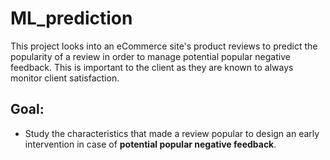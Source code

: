 # ML_prediction

This project looks into an eCommerce site's product reviews to predict the popularity of a review in order to manage potential popular negative feedback. This is important to the client as they are known to always monitor client satisfaction.

## Goal:
- Study the characteristics that made a review popular to design an early intervention in case of **potential popular negative feedback**.
